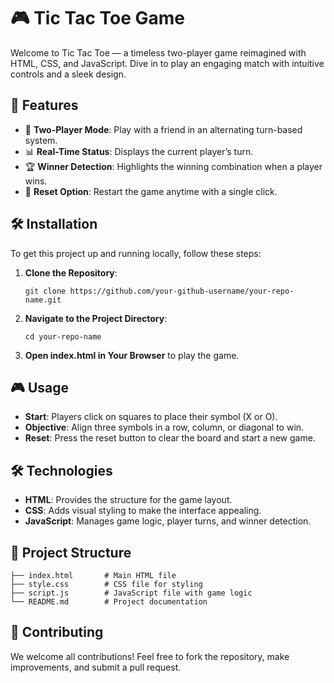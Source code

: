 <!DOCTYPE html>
<html lang="en">
<head>
  <meta charset="UTF-8">
  <meta name="viewport" content="width=device-width, initial-scale=1.0">
  <title>Tic Tac Toe Game Documentation</title>
</head>
<body>

  <h1>🎮 Tic Tac Toe Game</h1>
  <p>Welcome to Tic Tac Toe — a timeless two-player game reimagined with HTML, CSS, and JavaScript. Dive in to play an engaging match with intuitive controls and a sleek design.</p>

  <h2>📜 Features</h2>
  <ul>
    <li>🔄 <strong>Two-Player Mode</strong>: Play with a friend in an alternating turn-based system.</li>
    <li>📊 <strong>Real-Time Status</strong>: Displays the current player’s turn.</li>
    <li>🏆 <strong>Winner Detection</strong>: Highlights the winning combination when a player wins.</li>
    <li>🔁 <strong>Reset Option</strong>: Restart the game anytime with a single click.</li>
  </ul>

  <h2>🛠️ Installation</h2>
  <p>To get this project up and running locally, follow these steps:</p>
  <ol>
    <li><strong>Clone the Repository</strong>:</li>
    <pre><code>git clone https://github.com/your-github-username/your-repo-name.git</code></pre>
    <li><strong>Navigate to the Project Directory</strong>:</li>
    <pre><code>cd your-repo-name</code></pre>
    <li><strong>Open index.html in Your Browser</strong> to play the game.</li>
  </ol>

  <h2>🎮 Usage</h2>
  <ul>
    <li><strong>Start</strong>: Players click on squares to place their symbol (X or O).</li>
    <li><strong>Objective</strong>: Align three symbols in a row, column, or diagonal to win.</li>
    <li><strong>Reset</strong>: Press the reset button to clear the board and start a new game.</li>
  </ul>

  <h2>🛠️ Technologies</h2>
  <ul>
    <li><strong>HTML</strong>: Provides the structure for the game layout.</li>
    <li><strong>CSS</strong>: Adds visual styling to make the interface appealing.</li>
    <li><strong>JavaScript</strong>: Manages game logic, player turns, and winner detection.</li>
  </ul>

  <h2>📁 Project Structure</h2>
  <pre><code>├── index.html       # Main HTML file
├── style.css        # CSS file for styling
├── script.js        # JavaScript file with game logic
└── README.md        # Project documentation
</code></pre>

  <h2>🤝 Contributing</h2>
  <p>We welcome all contributions! Feel free to fork the repository, make improvements, and submit a pull request.</p>

</body>
</html>
